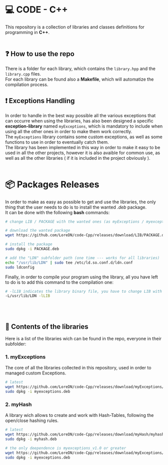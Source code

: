 # 💻 CODE - C++
This repository is a collection of libraries and classes definitions for programming in **C++**.
<br>
<br>

## ❓ How to use the repo
There is a folder for each library, which contains the `library.hpp` and the `library.cpp` files.<br>
For each library can be found also a **Makefile**, which will automatize the compilation process.

## ❗ Exceptions Handling
In order to handle in the best way possible all the various exceptions that can occurre when using the libraries, has also been designed a specific **exception-library** named `myExceptions`, which is mandatory to include when using all the other ones in order to make them work correctly.<br>
The `myExceptions` library contains some custom exceptions, as well as some functions to use in order to eventually catch them.<br>
The library has been implemented in this way in order to make it easy to be used in all the other projects, however it is also avaible for common use, as well as all the other libraries ( if it is included in the project obviously ).
<br>
<br>

# 📦 Packages Releases
In order to make as easy as possible to get and use the libraries, the only thing that the user needs to do is to install the wanted *.deb* package.<br>
It can be done with the following **bash** commands:

```bash
# change LIB / PACKAGE with the wanted ones (as myExceptions / myexceptions)

# download the wanted package
wget https://github.com/LoreDN/code-Cpp/releases/download/LIB/PACKAGE.deb

# install the package
sudo dpkg -i PACKAGE.deb

# add the "LDN" subfolder path (one time --- works for all libraries)
echo "/usr/lib/LDN" | sudo tee /etc/ld.so.conf.d/ldn.conf
sudo ldconfig
```

Finally, in order to compile your program using the library, all you have left to do is to add this command to the compilation one:

```bash
# -lLIB indicates the library binary file, you have to change LIB with the wanted one (as myExceptions)
-L/usr/lib/LDN -lLIB
```

<br>
<br>

## 📖 Contents of the libraries
Here is a list of the libraries wich can be found in the repo, everyone in their subfolder:<br>

### 1. myExceptions
The core of all the libraries collected in this repository, used in order to managed custom Exceptions.

```bash
# latest
wget https://github.com/LoreDN/code-Cpp/releases/download/myExceptions/myexceptions.deb
sudo dpkg -i myexceptions.deb
```

### 2. myHash
A library wich allows to create and work with Hash-Tables, following the open/close hashing rules.

```bash
# latest
wget https://github.com/LoreDN/code-Cpp/releases/download/myHash/myhash.deb
sudo dpkg -i myhash.deb

# the only deependence is myexceptions_v1.0 or greater
wget https://github.com/LoreDN/code-Cpp/releases/download/myExceptions/myexceptions.deb
sudo dpkg -i myexceptions.deb
```